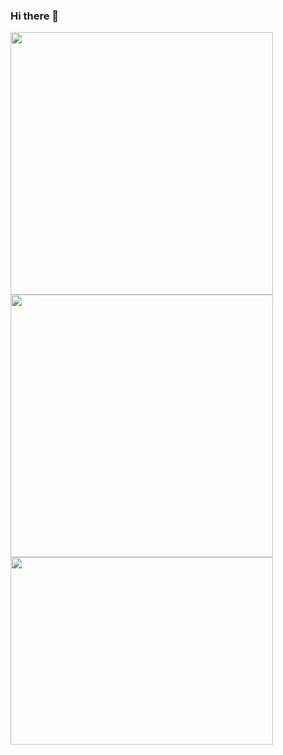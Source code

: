 ### Hi there 👋

<p>
  <img src="https://github-readme-stats.vercel.app/api?username=amirsadriofficial&show_icons=true&theme=tokyonight&hide_border=true" width="420">
  <img src="https://github-readme-streak-stats.herokuapp.com?user=amirsadriofficial&theme=tokyonight&hide_border=true" width="420">
  <img src="https://github-readme-stats.vercel.app/api/top-langs/?username=amirsadriofficial&theme=tokyonight&hide_border=true" width="420" height="300" >
</p>

<!--
**amirsadriofficial/amirsadriofficial** is a ✨ _special_ ✨ repository because its `README.md` (this file) appears on your GitHub profile.

Here are some ideas to get you started:

- 🔭 I’m currently working on ...
- 🌱 I’m currently learning ...
- 👯 I’m looking to collaborate on ...
- 🤔 I’m looking for help with ...
- 💬 Ask me about ...
- 📫 How to reach me: ...
- 😄 Pronouns: ...
- ⚡ Fun fact: ...
-->
